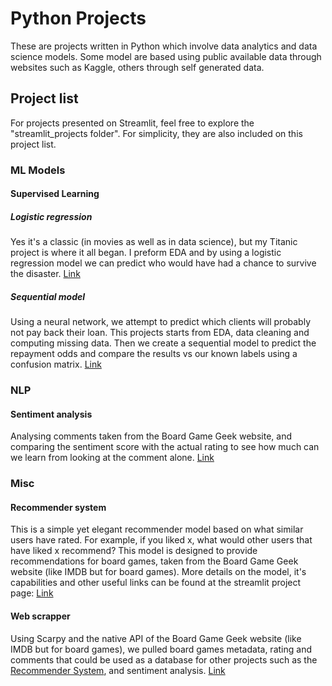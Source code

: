# Python Projects

These are projects written in Python which involve data analytics and data science models. 
Some model are based using public available data through websites such as Kaggle, others through self generated data.

## Project list

For projects presented on Streamlit, feel free to explore the "streamlit_projects folder".
For simplicity, they are also included on this project list.

### ML Models

#### Supervised Learning

##### Logistic regression

Yes it's a classic (in movies as well as in data science), but my Titanic project
is where it all began. I preform EDA and by using a logistic regression model
we can predict who would have had a chance to survive the disaster. [Link](https://github.com/idanariav/Idans_portfolio/blob/main/Python/ML_models/Logistic%20Regression%20Model%20-%20Titanic.ipynb)

##### Sequential model

Using a neural network, we attempt to predict which clients will probably not pay back their loan.
This projects starts from EDA, data cleaning and computing missing data. Then we create a sequential model to predict the repayment odds and compare the results vs our known labels
using a confusion matrix. [Link](https://github.com/idanariav/Idans_portfolio/blob/main/Python/ML_models/Sequential%20Model%20-%20Loan%20Repayablity%20Prediction.ipynb)

### NLP

#### Sentiment analysis
Analysing comments taken from the Board Game Geek website, and comparing the sentiment score
with the actual rating to see how much can we learn from looking at the comment alone.
[Link](https://www.kaggle.com/code/idanariav/bgg-sentiment-analysis)

### Misc 

#### Recommender system
This is a simple yet elegant recommender model based on what similar users have rated.
For example, if you liked x, what would other users that have liked x recommend?
This model is designed to provide recommendations for board games, taken from the Board Game Geek website (like IMDB but for board games).
More details on the model, it's capabilities and other useful links can be found at the streamlit project page: [Link](https://bgg-recommender.streamlit.app)

#### Web scrapper

Using Scarpy and the native API of the Board Game Geek website (like IMDB but for board games),
we pulled board games metadata, rating and comments that could be used as a database for other projects
such as the [Recommender System](https://bgg-recommender.streamlit.app), and sentiment analysis.
[Link](https://github.com/idanariav/Idans_portfolio/blob/main/Python/bgg_scrapper/bgg_scrapper.py)


